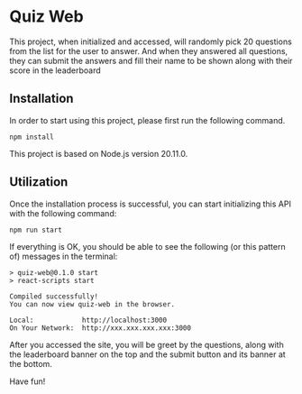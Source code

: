 Quiz Web
==========

This project, when initialized and accessed, will randomly pick 20 questions from the list for the user to answer. And when they answered all questions, they can submit the answers and fill their name to be shown along with their score in the leaderboard 

## Installation

In order to start using this project, please first run the following command.
```
npm install
```

This project is based on Node.js version 20.11.0.

## Utilization

Once the installation process is successful, you can start initializing this API with the following command:
```
npm run start
```

If everything is OK, you should be able to see the following (or this pattern of) messages in the terminal:
```
> quiz-web@0.1.0 start
> react-scripts start

Compiled successfully!
You can now view quiz-web in the browser.

Local:            http://localhost:3000
On Your Network:  http://xxx.xxx.xxx.xxx:3000
```
After you accessed the site, you will be greet by the questions, along with the leaderboard banner on the top and the submit button and its banner at the bottom.

Have fun!
